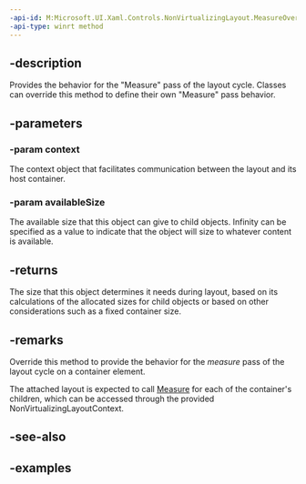 ```yaml
---
-api-id: M:Microsoft.UI.Xaml.Controls.NonVirtualizingLayout.MeasureOverride(Microsoft.UI.Xaml.Controls.NonVirtualizingLayoutContext,Windows.Foundation.Size)
-api-type: winrt method
---
```


## -description

Provides the behavior for the "Measure" pass of the layout cycle. Classes can override this method to define their own "Measure" pass behavior.

## -parameters

### -param context

The context object that facilitates communication between the layout and its host container.

### -param availableSize

The available size that this object can give to child objects. Infinity can be specified as a value to indicate that the object will size to whatever content is available.

## -returns

The size that this object determines it needs during layout, based on its calculations of the allocated sizes for child objects or based on other considerations such as a fixed container size.

## -remarks

Override this method to provide the behavior for the _measure_ pass of the layout cycle on a container element.

The attached layout is expected to call [Measure](layout_measure_880955323.md) for each of the container's children, which can be accessed through the provided NonVirtualizingLayoutContext.

## -see-also

## -examples

